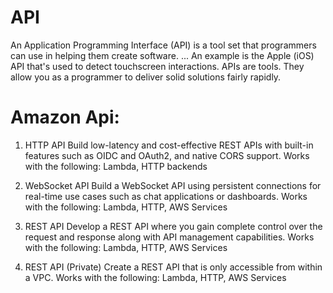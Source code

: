 # API
An Application Programming Interface (API) is a tool set that programmers can use in helping them create software. ... An example is the Apple (iOS) API that's used to detect touchscreen interactions. APIs are tools. They allow you as a programmer to deliver solid solutions fairly rapidly.


# Amazon Api:

1. HTTP API
   Build low-latency and cost-effective REST APIs with built-in features such as OIDC and OAuth2, and native CORS support.
   Works with the following: Lambda, HTTP backends
2. WebSocket API
   Build a WebSocket API using persistent connections for real-time use cases such as chat applications or dashboards.
   Works with the following: Lambda, HTTP, AWS Services
3. REST API
   Develop a REST API where you gain complete control over the request and response along with API management capabilities.
   Works with the following: Lambda, HTTP, AWS Services
   
4. REST API (Private)
   Create a REST API that is only accessible from within a VPC.
   Works with the following: Lambda, HTTP, AWS Services
   




